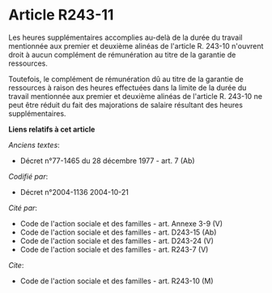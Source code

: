 # Article R243-11

Les heures supplémentaires accomplies au-delà de la durée du travail mentionnée aux premier et deuxième alinéas de l'article
R. 243-10 n'ouvrent droit à aucun complément de rémunération au titre de la garantie de ressources.

Toutefois, le complément de rémunération dû au titre de la garantie de ressources à raison des heures effectuées dans la
limite de la durée du travail mentionnée aux premier et deuxième alinéas de l'article R. 243-10 ne peut être réduit du fait
des majorations de salaire résultant des heures supplémentaires.

**Liens relatifs à cet article**

_Anciens textes_:

  - Décret n°77-1465 du 28 décembre 1977 - art. 7 (Ab)

_Codifié par_:

  - Décret n°2004-1136 2004-10-21

_Cité par_:

  - Code de l'action sociale et des familles - art. Annexe 3-9 (V)
  - Code de l'action sociale et des familles - art. D243-15 (Ab)
  - Code de l'action sociale et des familles - art. D243-24 (V)
  - Code de l'action sociale et des familles - art. R243-7 (V)

_Cite_:

  - Code de l'action sociale et des familles - art. R243-10 (M)
